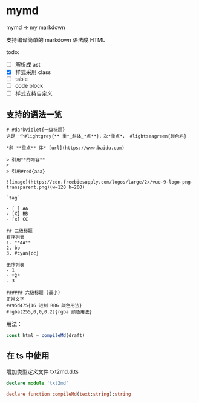 # mymd

mymd -> my markdown

支持编译简单的 markdown 语法成 HTML

todo: 

- [ ] 解析成 ast
- [X] 样式采用 class
- [ ] table
- [ ] code block
- [ ] 样式支持自定义

## 支持的语法一览

```text
# #darkviolet{一级标题}
这是一个#lightgrey{** 重*_斜体_*点**}，次*重点*， #lightseagreen{颜色名}

*斜 **重点** 体* [url](https://www.baidu.com)

> 引用**的内容**
> 
> 引用#red{aaa}

![image](https://cdn.freebiesupply.com/logos/large/2x/vue-9-logo-png-transparent.png)(w=120 h=200)

`tag`

- [ ] AA
- [X] BB
- [x] CC

## 二级标题
有序列表
1. **AA**
2. bb
3. #cyan{cc}

无序列表
- 1
- *2*
- 3

###### 六级标题 (最小)
正常文字
##95d475{16 进制 RBG 颜色用法}
#rgba(255,0,0,0.2){rgba 颜色用法}

```

用法：

```js
const html = compileMd(draft)
```

## 在 ts 中使用

增加类型定义文件 txt2md.d.ts

```ts
declare module 'txt2md'

declare function compileMd(text:string):string
```